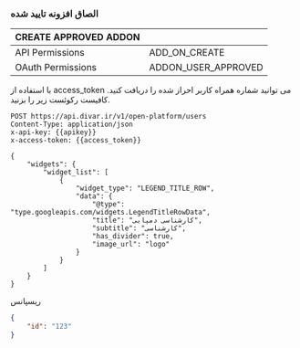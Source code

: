 ### الصاق افزونه تایید شده

| CREATE APPROVED ADDON |                     |
|-----------------------|---------------------|
| API Permissions       | ADD_ON_CREATE       |
| OAuth Permissions     | ADDON_USER_APPROVED |

با استفاده از access_token می توانید شماره همراه کاربر احراز شده را دریافت کنید. کافیست رکوئست زیر را بزنید.
```http request
POST https://api.divar.ir/v1/open-platform/users
Content-Type: application/json
x-api-key: {{apikey}}
x-access-token: {{access_token}}

{
    "widgets": {
        "widget_list": [
            {
                "widget_type": "LEGEND_TITLE_ROW",
                "data": {
                    "@type": "type.googleapis.com/widgets.LegendTitleRowData",
                    "title": "کارشناسی دمپایی",
                    "subtitle": "کارشناسی",
                    "has_divider": true,
                    "image_url": "logo"
                }
            }
        ]
    }
}
```

ریسپانس

```json
{
    "id": "123"
}
```